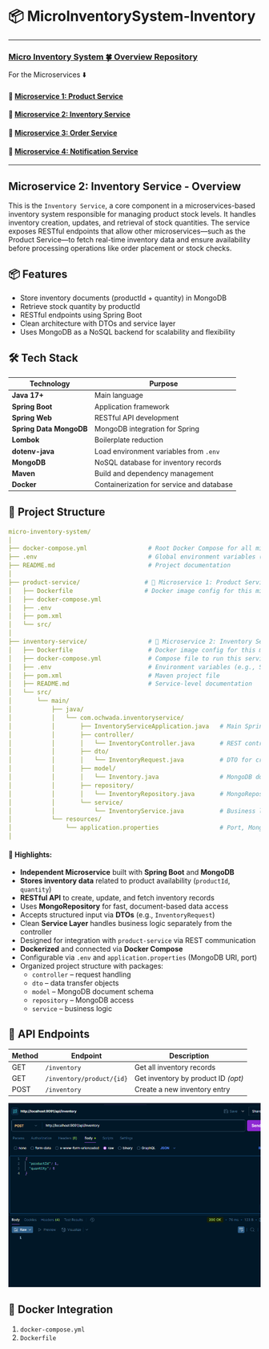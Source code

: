 # 📦 MicroInventorySystem-Inventory
---
###  [Micro Inventory System 🍀 Overview Repository ](https://github.com/Ochwada/MicroInventorySystem-Product)
For the Microservices ⬇️
#### 🔗 [Microservice 1: Product Service](https://github.com/Ochwada/MicroInventorySystem-Product)
#### 🔗 [Microservice 2: Inventory Service](https://github.com/Ochwada/MicroInventorySystem-Inventory)
#### 🔗 [Microservice 3: Order Service](https://github.com/Ochwada/MicroInventorySystem-Order)
#### 🔗 [Microservice 4: Notification Service](https://github.com/Ochwada/MicroInventorySystem-Notification)

---


## Microservice 2: Inventory Service - Overview

This is the `Inventory Service`, a core component in a microservices-based inventory system responsible for managing 
product stock levels. It handles inventory creation, updates, and retrieval of stock quantities. The service exposes 
RESTful endpoints that allow other microservices—such as the Product Service—to fetch real-time inventory data and 
ensure availability before processing operations like order placement or stock checks.

## 📦 Features
- Store inventory documents (productId + quantity) in MongoDB 
- Retrieve stock quantity by productId 
- RESTful endpoints using Spring Boot 
- Clean architecture with DTOs and service layer 
- Uses MongoDB as a NoSQL backend for scalability and flexibility

## 🛠 Tech Stack
| Technology              | Purpose                                   |
|-------------------------|-------------------------------------------|
| **Java 17+**            | Main language                             |
| **Spring Boot**         | Application framework                     |
| **Spring Web**          | RESTful API development                   |
| **Spring Data MongoDB** | MongoDB integration for Spring            |
| **Lombok**              | Boilerplate reduction                     |
| **dotenv-java**         | Load environment variables from `.env`    |
| **MongoDB**             | NoSQL database for inventory records      |
| **Maven**               | Build and dependency management           |
| **Docker**              | Containerization for service and database |

## 📁 Project Structure
```yaml
micro-inventory-system/
│
├── docker-compose.yml                 # Root Docker Compose for all microservices
├── .env                               # Global environment variables (Mongo URI, DB password, etc.)
├── README.md                          # Project documentation
│
├── product-service/                  # 🧩 Microservice 1: Product Service (Spring Boot + PostgreSQL)
│   ├── Dockerfile                    # Docker image config for this microservice
│   ├── docker-compose.yml
│   ├── .env
│   ├── pom.xml
│   └── src/
│
├── inventory-service/                 # 🧩 Microservice 2: Inventory Service (Spring Boot + MongoDB)
│   ├── Dockerfile                     # Docker image config for this microservice
│   ├── docker-compose.yml             # Compose file to run this service with MongoDB
│   ├── .env                           # Environment variables (e.g., SPRING_DATA_MONGODB_URI)
│   ├── pom.xml                        # Maven project file
│   ├── README.md                      # Service-level documentation
│   └── src/
│       └── main/
│           ├── java/
│           │   └── com.ochwada.inventoryservice/
│           │       ├── InventoryServiceApplication.java   # Main Spring Boot application
│           │       ├── controller/
│           │       │   └── InventoryController.java       # REST controller for /inventory endpoints
│           │       ├── dto/
│           │       │   └── InventoryRequest.java          # DTO for creating inventory records
│           │       ├── model/
│           │       │   └── Inventory.java                 # MongoDB document model
│           │       ├── repository/
│           │       │   └── InventoryRepository.java       # MongoRepository interface
│           │       └── service/
│           │           └── InventoryService.java          # Business logic layer
│           └── resources/
│               └── application.properties                 # Port, Mongo URI, other settings
│


```

#### 🧩 Highlights:

-  **Independent Microservice** built with **Spring Boot** and **MongoDB**
-  **Stores inventory data** related to product availability (`productId`, `quantity`)
-  **RESTful API** to create, update, and fetch inventory records
-  Uses **MongoRepository** for fast, document-based data access
-  Accepts structured input via **DTOs** (e.g., `InventoryRequest`)
-  Clean **Service Layer** handles business logic separately from the controller
-  Designed for integration with `product-service` via REST communication
-  **Dockerized** and connected via **Docker Compose**
-  Configurable via `.env` and `application.properties` (MongoDB URI, port)
-  Organized project structure with packages:
    - `controller` – request handling
    - `dto` – data transfer objects
    - `model` – MongoDB document schema
    - `repository` – MongoDB access
    - `service` – business logic

## 📡 API Endpoints

| Method | Endpoint                  | Description                         |
|--------|---------------------------|-------------------------------------|
| GET    | `/inventory`              | Get all inventory records           |
| GET    | `/inventory/product/{id}` | Get inventory by product ID *(opt)* |
| POST   | `/inventory`              | Create a new inventory entry        |

![img.png](img.png)
## 🐳 Docker Integration
1. `docker-compose.yml`
2. `Dockerfile`